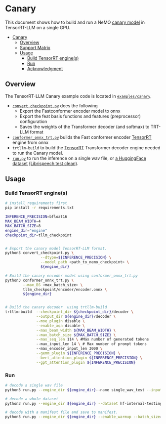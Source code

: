 # Canary
This document shows how to build and run a NeMO [canary model](https://huggingface.co/nvidia/canary-1b) in TensorRT-LLM on a single GPU.

- [Canary](#canary)
  - [Overview](#overview)
  - [Support Matrix](#support-matrix)
  - [Usage](#usage)
    - [Build TensorRT engine(s)](#build-tensorrt-engines)
    - [Run](#run)
    - [Acknowledgment](#acknowledgment)
  
## Overview

The TensorRT-LLM Canary example code is located in [`examples/canary`](./).

 * [`convert_checkpoint.py`](./convert_checkpoint.py) does the following
   * Export the Fastconformer encoder model to onnx
   * Export the feat basis functions and features (preprocessor) configuration
   * Saves the weights of the Transformer decoder (and softmax) to TRT-LLM format
 * [`conformer_onnx_trt.py`](./conformer_onnx_trt.py) builds the Fast conformer encoder [TensorRT](https://developer.nvidia.com/tensorrt) engine from onnx 
 * `trtllm-build` to build the [TensorRT](https://developer.nvidia.com/tensorrt) Transformer decoder engine needed to run the Canary model.
 * [`run.py`](./run.py) to run the inference on a single wav file, or [a HuggingFace dataset](https://huggingface.co/datasets/librispeech_asr) [\(Librispeech test clean\)](https://www.openslr.org/12).

## Usage
### Build TensorRT engine(s)

```bash
# install requirements first
pip install -r requirements.txt

INFERENCE_PRECISION=bfloat16
MAX_BEAM_WIDTH=4
MAX_BATCH_SIZE=8
engine_dir="engine"
checkpoint_dir=tllm_checkpoint


# Export the canary model TensorRT-LLM format.
python3 convert_checkpoint.py \
                --dtype=${INFERENCE_PRECISION} \
                --model_path <path_to_nemo_checkpoint> \
                ${engine_dir}

# Build the canary encoder model using conformer_onnx_trt.py
python3 conformer_onnx_trt.py \
        --max_BS <max_batch_size> \
        tllm_checkpoint/encoder/encoder.onnx \
        ${engine_dir}


# Build the canary decoder  using trtllm-build
trtllm-build  --checkpoint_dir ${checkpoint_dir}/decoder \
              --output_dir ${engine_dir}/decoder \
              --moe_plugin disable \
              --enable_xqa disable \
              --max_beam_width ${MAX_BEAM_WIDTH} \
              --max_batch_size ${MAX_BATCH_SIZE} \
              --max_seq_len 114 \ #Max number of generated tokens
              --max_input_len 14 \ # Max number of prompt tokens
              --max_encoder_input_len 3000 \
              --gemm_plugin ${INFERENCE_PRECISION} \
              --bert_attention_plugin ${INFERENCE_PRECISION} \
              --gpt_attention_plugin ${INFERENCE_PRECISION}
```

### Run

```bash
# decode a single wav file
python3 run.py --engine_dir ${engine_dir}--name single_wav_test --input_file assets/1221-135766-0002.wav

# decode a whole dataset
python3 run.py --engine_dir ${engine_dir} --dataset hf-internal-testing/librispeech_asr_dummy --enable_warmup --name librispeech_dummy_large_v3

# decode with a manifest file and save to manifest. 
python3 run.py --engine_dir ${engine_dir} --enable_warmup --batch_size=<batch_size> --name <test_name> --manifest_file <path_to_manifest_file>

```
